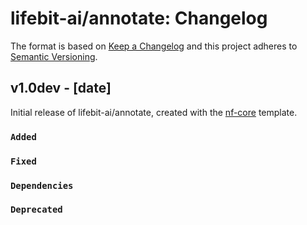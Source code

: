 # lifebit-ai/annotate: Changelog

The format is based on [Keep a Changelog](http://keepachangelog.com/en/1.0.0/)
and this project adheres to [Semantic Versioning](http://semver.org/spec/v2.0.0.html).

## v1.0dev - [date]

Initial release of lifebit-ai/annotate, created with the [nf-core](http://nf-co.re/) template.

### `Added`

### `Fixed`

### `Dependencies`

### `Deprecated`
